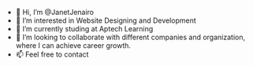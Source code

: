 - 👋 Hi, I’m @JanetJenairo
- 👀 I’m interested in Website Designing and Development
- 🌱 I’m currently studing at Aptech Learning
- 💞️ I’m looking to collaborate with different companies and organization, where I can achieve career growth.
- 📫 Feel free to contact

<!---
JanetJenairo/JanetJenairo is a ✨ special ✨ repository because its `README.md` (this file) appears on your GitHub profile.
You can click the Preview link to take a look at your changes.
--->
